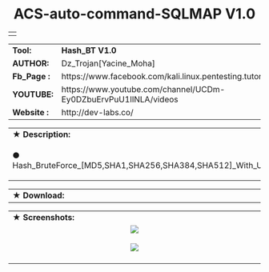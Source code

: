<html>
<body>
<h1 align="center">ACS-auto-command-SQLMAP V1.0</h1>
<p align="center"> <b> <brة </b></p>
<table border="0" cellpadding="2" cellspacing="2" width="100%">
  <tr>
    <td align="center"><b>
    </b></td>
  </tr>
</table>
<table border="0" cellpadding="0" cellspacing="2" width="100%">
  <tr>
    <td width="100px" class="main2"><b>Tool:</b></td>
    <td width="780px" class="main2"><b>Hash_BT V1.0</b></td>
 
  <tr>
    <td width="100px" class="main2"><b>AUTHOR:</b></td><td width="780px">Dz_Trojan[Yacine_Moha]</td>
  </tr>
  <tr>
    <td width="100px" class="main2"><b>Fb_Page :</b></td><td width="780px">https://www.facebook.com/kali.linux.pentesting.tutorials/</td>
  </tr>
  <tr>
    <td width="100px" class="main2"><b>YOUTUBE:</b></td><td>https://www.youtube.com/channel/UCDm-Ey0DZbuErvPuU1IlNLA/videos</td>
  
  <tr>
    <td width="100px" class="main2"><b>Website :</b></td><td>http://dev-labs.co/</td>
  </tr>
</table>
<table border="0" cellpadding="2" cellspacing="5" width="100%">
  <tr>
    <td class="main3">&#9733; <b>Description:</b></td>
  </tr>
  <tr>
    <td class="main" width="890px"><p>&#x25cf; Hash_BruteForce_[MD5,SHA1,SHA256,SHA384,SHA512]_With_Use_Wordlist
<br />
    </table>

<table border="0" cellpadding="2" cellspacing="5" width="100%">
  <tr>
    <td class="main3" width="890px">&#9733; <b>Download:</b></td>
  </tr>
<table border="0" cellpadding="2" cellspacing="5" width="100%">
  <tr>
    <td class="main3">&#9733; <b>Screenshots:</b></td>
  </tr>
  <tr>
    <td align="center" width="890px">
    <img src="https://i.imgur.com/Yvnxmyc.png" /> <br/><br/>
    <img src="https://i.imgur.com/yanckIq.png" /> <br/><br/>
    </td>
  </tr>
</table> 
</body>
</html>


